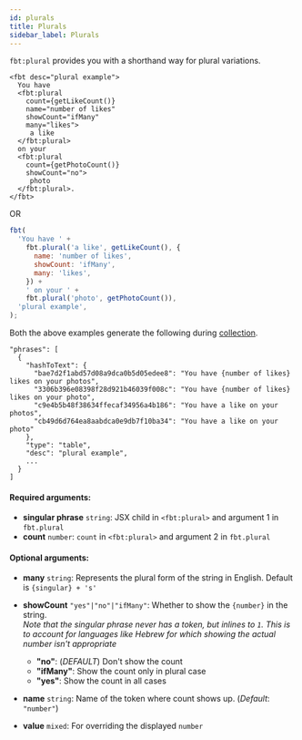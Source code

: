 ```yaml
---
id: plurals
title: Plurals
sidebar_label: Plurals
---
```


`fbt:plural` provides you with a shorthand way for plural variations.
```
<fbt desc="plural example">
  You have
  <fbt:plural
    count={getLikeCount()}
    name="number of likes"
    showCount="ifMany"
    many="likes">
     a like
  </fbt:plural>
  on your
  <fbt:plural
    count={getPhotoCount()}
    showCount="no">
     photo
  </fbt:plural>.
</fbt>
```
OR
```js
fbt(
  'You have ' +
    fbt.plural('a like', getLikeCount(), {
      name: 'number of likes',
      showCount: 'ifMany',
      many: 'likes',
    }) +
    ' on your ' +
    fbt.plural('photo', getPhotoCount()),
  'plural example',
);
```

Both the above examples generate the following during [collection](collection).
```
"phrases": [
  {
    "hashToText": {
      "bae7d2f1abd57d08a9dca0b5d05edee8": "You have {number of likes} likes on your photos",
      "3306b396e08398f28d921b46039f008c": "You have {number of likes} likes on your photo",
      "c9e4b5b48f38634ffecaf34956a4b186": "You have a like on your photos",
      "cb49d6d764ea8aabdca0e9db7f10ba34": "You have a like on your photo"
    },
    "type": "table",
    "desc": "plural example",
    ...
  }
]
```
#### Required arguments:
* **singular phrase** `string`: JSX child in `<fbt:plural>` and argument 1 in `fbt.plural`
* **count** `number`: `count` in `<fbt:plural>` and argument 2 in `fbt.plural`

#### Optional arguments:
* **many** `string`: Represents the plural form of the string in English.  Default is `{singular} + 's'`
* **showCount** `"yes"|"no"|"ifMany"`: Whether to show the `{number}` in the string.   
*Note that the singular phrase never has a token, but inlines to `1`. This is to account for languages like Hebrew for which showing the actual number isn't appropriate*

  * **"no"**: (*DEFAULT*) Don't show the count
  * **"ifMany"**: Show the count only in plural case
  * **"yes"**: Show the count in all cases
* **name** `string`: Name of the token where count shows up. (*Default*: `"number"`) 
* **value** `mixed`: For overriding the displayed `number`
